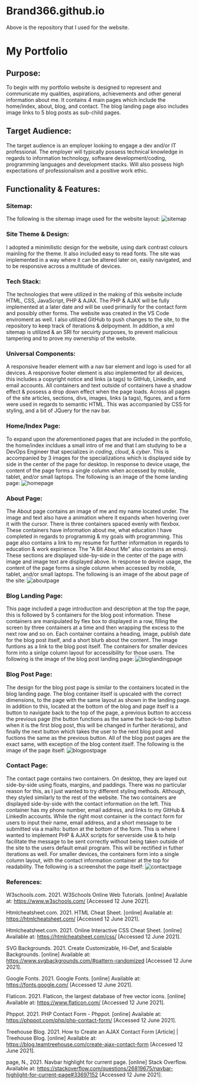 # Brand366.github.io

Above is the repository that I used for the website.

# My Portfolio

## Purpose: 

To begin with my portfolio website is designed to represent and communicate my qualities, aspirations, achievements and other general information about me. It contains 4 main pages which include the home/index, about, blog, and contact. The blog landing page also includes image links to 5 blog posts as sub-child pages.

## Target Audience:

The target audience is an employer looking to engage a dev and/or IT professional. The employer will typically possess technical knowledge in regards to information technology, software development/coding, programming languages and development stacks. Will also possess high expectations of professionalism and a positive work ethic.


## Functionality & Features:

### Sitemap:

The following is the sitemap image used for the website layout: ![sitemap](https://user-images.githubusercontent.com/74232016/121772313-05672980-cbb8-11eb-8d64-0ed0187bc1b7.png)


### Site Theme & Design:

I adopted a minimilistic design for the website, using dark contrast colours mainling for the theme. It also included easy to read fonts. The site was implemented in a way where it can be altered later on, easily navigated, and to be responsive across a multitude of devices.


### Tech Stack:

The technologies that were utilized in the making of this website include HTML, CSS, JavaScript, PHP & AJAX. The PHP & AJAX will be fully implemented at a later date and will be used primarily for the contact form and possibly other forms. The website was created in the VS Code enviroment as well. I also utilized GitHub to push changes to the site, to the repository to keep track of iterations & delpoyment. In addition, a xml sitemap is utilized & an SRI for secuirty purposes, to prevent malicious tampering and to prove my ownership of the website.  

### Universal Components:

A responsive header element with a nav bar element and logo is used for all devices. A responisve footer element is also implemented for all devices, this includes a copyright notice and links (a tags) to GitHub, LinkedIn, and email accounts. All containers and text outside of containers have a shadow effect & possess a drop down effect when the page loads. Across all pages of the site articles, sections, divs, images, links (a tags), figures, and a form were used in regards to semantic HTML. This was accompanied by CSS for styling, and a bit of JQuery for the nav bar.  

### Home/Index Page: 

To expand upon the aforementioned pages that are included in the portfolio, the home/index incldues a small intro of me and that I am studying to be a DevOps Engineer that specializes in *coding*, *cloud*, & *cyber*. This is accompanied by 3 images for the specializations which is displayed side by side in the center of the page for desktop. In response to device usage, the content of the page forms a single column when accessed by mobile, tablet, and/or small laptops. The following is an image of the home landing page: ![homepage](https://user-images.githubusercontent.com/74232016/121771764-c71c3b00-cbb4-11eb-9633-35afedf6a0c0.png)

### About Page:

The About page contains an image of me and my name located under. The image and text also have a animation where it expands when hovering over it with the cursor. There is three containers spaced evenly with flexbox. These containers have information about me, what education I have completed in regards to programmig & my goals with programming. This page also contains a link to my resume for further information in regards to education & work expirience. The "A Bit About Me" also contains an emoji. These sections are displayed side-by-side in the center of the page with image and image text are displayed above. In response to device usage, the content of the page forms a single column when accessed by mobile, tablet, and/or small laptops. The following is an image of the about page of the site: ![aboutpage](https://user-images.githubusercontent.com/74232016/121772351-3c3d3f80-cbb8-11eb-992e-e2d1a2bb069d.png)

### Blog Landing Page:

This page included a page introduction and description at the top the page, this is followed by 5 containers for the blog post information. These containers are manipulated by flex box to displayed in a row, filling the screen by three containers at a time and then wrapping the excess to the next row and so on. Each container contains a heading, image, publish date for the blog post itself, and a short blurb about the content. The image funtions as a link to the blog post itself. The containers for smaller devices form into a sinlge column layout for accessibility for those users. The following is the image of the blog post landing page: ![bloglandingpage](https://user-images.githubusercontent.com/74232016/121772460-cc7b8480-cbb8-11eb-84ef-b18ed13f942b.png)
  

### Blog Post Page:

The design for the blog post page is similar to the containers located in the blog landing page. The blog container itself is upscaled with the correct dimensions, to the page with the same layout as shown in the landing page. In addition to this, located at the bottom of the blog and page itself is a button to navigate back to the top of the page, a previous button to acccess the previous page (the button functions as the same the back-to-top button when it is the first blog post, this will be changed in further iterations), and finally the next button which takes the user to the next blog post and fuctions the same as the previous button. All of the blog post pages are the exact same, with exception of the blog content itself. The following is the image of the page itself: ![blogpostpage](https://user-images.githubusercontent.com/74232016/121772643-f7b2a380-cbb9-11eb-92ca-815b3ecf83c2.png)
 

### Contact Page:

The contact page contains two containers. On desktop, they are layed out side-by-side using floats, margins, and paddings. There was no particular reason for this, as I just wanted to try different styling methods. Although, they styled similarly to the rest of the website. The two containers are displayed side-by-side with the contact information on the left. This container has my phone number, email address, and links to my GitHub & LinkedIn accounts. While the right most container is the contact form for users to input their name, email address, and a short message to be submitted via a mailto: button at the bottom of the form. This is where I wanted to implement PHP & AJAX scripts for serverside use & to help facilitate the message to be sent correctly without being taken outside of the site to the users default email program. This will be rectified in futher iterations as well. For smaller devices, the containers form into a single column layout, with the contact information container at the top for readability. The following is a screenshot the page itself: ![contactpage](https://user-images.githubusercontent.com/74232016/121772929-fbdfc080-cbbb-11eb-85fe-2db59f7babb8.png)


### References:

W3schools.com. 2021. W3Schools Online Web Tutorials. [online] Available at: <https://www.w3schools.com/> [Accessed 12 June 2021].

Htmlcheatsheet.com. 2021. HTML Cheat Sheet. [online] Available at: <https://htmlcheatsheet.com/> [Accessed 12 June 2021].

Htmlcheatsheet.com. 2021. Online Interactive CSS Cheat Sheet. [online] Available at: <https://htmlcheatsheet.com/css/> [Accessed 12 June 2021].

SVG Backgrounds. 2021. Create Customizable, Hi-Def, and Scalable Backgrounds. [online] Available at: <https://www.svgbackgrounds.com/#pattern-randomized> [Accessed 12 June 2021].

Google Fonts. 2021. Google Fonts. [online] Available at: <https://fonts.google.com/> [Accessed 12 June 2021].

Flaticon. 2021. Flaticon, the largest database of free vector icons. [online] Available at: <https://www.flaticon.com/> [Accessed 12 June 2021].

Phppot. 2021. PHP Contact Form - Phppot. [online] Available at: <https://phppot.com/php/php-contact-form/> [Accessed 12 June 2021].

Treehouse Blog. 2021. How to Create an AJAX Contact Form [Article] | Treehouse Blog. [online] Available at: <https://blog.teamtreehouse.com/create-ajax-contact-form> [Accessed 12 June 2021].

page, N., 2021. Navbar highlight for current page. [online] Stack Overflow. Available at: <https://stackoverflow.com/questions/26819675/navbar-highlight-for-current-page#33697152> [Accessed 12 June 2021].